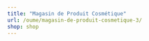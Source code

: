 ```yaml
---
title: "Magasin de Produit Cosmétique"
url: /oume/magasin-de-produit-cosmetique-3/
shop: shop
---
```

